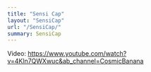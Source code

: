 ```yaml
---
title: "Sensi Cap"
layout: "SensiCap"
url: "/SensiCap/"
summary: SensiCap
---
```


Video: https://www.youtube.com/watch?v=4Kln7QWXwuc&ab_channel=CosmicBanana